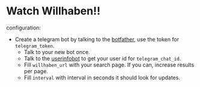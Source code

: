 # Watch Willhaben!!
configuration:
 - Create a telegram bot by talking to the [botfather](https://t.me/botfather), 
    use the token for `telegram_token`.
    - Talk to your new bot once.
    - Talk to the [userinfobot](https://telegram.me/userinfobot) to get your user id for `telegram_chat_id`.
    - Fill `willhaben_url` with your search page. If you can, increase results per page.
    - Fill `interval` with interval in seconds it should look for updates.